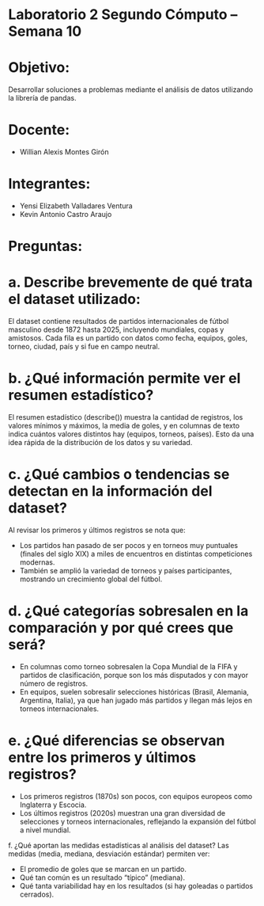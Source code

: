 # Laboratorio 2 Segundo Cómputo – Semana 10
# Objetivo: 
Desarrollar soluciones a problemas mediante el análisis de datos utilizando la librería de pandas.
# Docente: 
 - Willian Alexis Montes Girón
# Integrantes: 
 - Yensi Elizabeth Valladares Ventura
 - Kevin Antonio Castro Araujo
# Preguntas:
# a. Describe brevemente de qué trata el dataset utilizado:
El dataset contiene resultados de partidos internacionales de fútbol masculino desde 1872 hasta 2025, incluyendo mundiales, copas y amistosos. Cada fila es un partido con datos como fecha, equipos, goles, torneo, ciudad, país y si fue en campo neutral.

# b. ¿Qué información permite ver el resumen estadístico?
El resumen estadístico (describe()) muestra la cantidad de registros, los valores mínimos y máximos, la media de goles, y en columnas de texto indica cuántos valores distintos hay (equipos, torneos, países). Esto da una idea rápida de la distribución de los datos y su variedad.

# c. ¿Qué cambios o tendencias se detectan en la información del dataset?
Al revisar los primeros y últimos registros se nota que:
- Los partidos han pasado de ser pocos y en torneos muy puntuales (finales del siglo XIX) a miles de encuentros en distintas competiciones modernas.
- También se amplió la variedad de torneos y países participantes, mostrando un crecimiento global del fútbol.

# d. ¿Qué categorías sobresalen en la comparación y por qué crees que será?
- En columnas como torneo sobresalen la Copa Mundial de la FIFA y partidos de clasificación, porque son los más disputados y con mayor número de registros.
- En equipos, suelen sobresalir selecciones históricas (Brasil, Alemania, Argentina, Italia), ya que han jugado más partidos y llegan más lejos en torneos internacionales.

# e. ¿Qué diferencias se observan entre los primeros y últimos registros?
- Los primeros registros (1870s) son pocos, con equipos europeos como Inglaterra y Escocia.
- Los últimos registros (2020s) muestran una gran diversidad de selecciones y torneos internacionales, reflejando la expansión del fútbol a nivel mundial.

f. ¿Qué aportan las medidas estadísticas al análisis del dataset?
Las medidas (media, mediana, desviación estándar) permiten ver:
- El promedio de goles que se marcan en un partido.
- Qué tan común es un resultado “típico” (mediana).
- Qué tanta variabilidad hay en los resultados (si hay goleadas o partidos cerrados).
